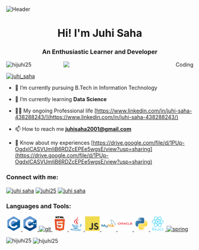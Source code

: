 ![Header](https://user-images.githubusercontent.com/10498744/210012254-234538ff-d198-48aa-8964-37e6fd45d227.gif)
<h1 align="center">Hi! I'm Juhi Saha</h1>
<h3 align="center">An Enthusiastic Learner and Developer </h3>
<p align="right"> <img align="right" alt="Coding" hight = "300" width="350" src="https://github.com/HiJuhi25/HiJuhi25/assets/107752924/537571e8-fec4-471b-81d6-2bfbd273057e" alt="juhiSaha" /> </p>

<p align="left"> <img src="https://komarev.com/ghpvc/?username=hijuhi25&label=Profile%20views&color=0e75b6&style=flat" alt="hijuhi25" /> </p>
<p align="left"> <a href="https://twitter.com/JuhiSaha6" target="blank"><img src="https://img.shields.io/twitter/follow/juhi_saha?logo=twitter&style=for-the-badge" alt="juhi_saha" /></a> </p>

  
 
- 🔭 I’m currently pursuing B.Tech in Information Technology
-  🌱 I’m currently learning **Data Science**

- 👨‍💻 My ongoing Professional life [https://www.linkedin.com/in/juhi-saha-438288243/](https://www.linkedin.com/in/juhi-saha-438288243/)

- 📫 How to reach me **juhisaha2001@gmail.com**

- 📄 Know about my experiences [https://drive.google.com/file/d/1PUp-OgdxlCASVUmIiB6RDZcEPEe5wgsE/view?usp=sharing](https://drive.google.com/file/d/1PUp-OgdxlCASVUmIiB6RDZcEPEe5wgsE/view?usp=sharing)

<h3 align="left">Connect with me:</h3>
<p align="left">
<a href="https://linkedin.com/in/juhi saha" target="blank"><img align="center" src="https://raw.githubusercontent.com/rahuldkjain/github-profile-readme-generator/master/src/images/icons/Social/linked-in-alt.svg" alt="juhi saha" height="30" width="40" /></a>
<a href="https://www.leetcode.com/juhi25" target="blank"><img align="center" src="https://raw.githubusercontent.com/rahuldkjain/github-profile-readme-generator/master/src/images/icons/Social/leet-code.svg" alt="juhi25" height="30" width="40" /></a>
<a href="https://fb.com/juhi saha" target="blank"><img align="center" src="https://raw.githubusercontent.com/rahuldkjain/github-profile-readme-generator/master/src/images/icons/Social/facebook.svg" alt="juhi saha" height="30" width="40" /></a>
</p>
<h3 align="left">Languages and Tools:</h3>
<p align="left"> <a href="https://www.cprogramming.com/" target="_blank" rel="noreferrer"> <img src="https://raw.githubusercontent.com/devicons/devicon/master/icons/c/c-original.svg" alt="c" width="40" height="40"/> </a> <a href="https://www.w3schools.com/cpp/" target="_blank" rel="noreferrer"> <img src="https://raw.githubusercontent.com/devicons/devicon/master/icons/cplusplus/cplusplus-original.svg" alt="cplusplus" width="40" height="40"/> </a> <a href="https://git-scm.com/" target="_blank" rel="noreferrer"> <img src="https://www.vectorlogo.zone/logos/git-scm/git-scm-icon.svg" alt="git" width="40" height="40"/> </a> <a href="https://www.w3.org/html/" target="_blank" rel="noreferrer"> <img src="https://raw.githubusercontent.com/devicons/devicon/master/icons/html5/html5-original-wordmark.svg" alt="html5" width="40" height="40"/> </a> <a href="https://www.java.com" target="_blank" rel="noreferrer"> <img src="https://raw.githubusercontent.com/devicons/devicon/master/icons/java/java-original.svg" alt="java" width="40" height="40"/> </a> <a href="https://developer.mozilla.org/en-US/docs/Web/JavaScript" target="_blank" rel="noreferrer"> <img src="https://raw.githubusercontent.com/devicons/devicon/master/icons/javascript/javascript-original.svg" alt="javascript" width="40" height="40"/> </a> <a href="https://www.mysql.com/" target="_blank" rel="noreferrer"> <img src="https://raw.githubusercontent.com/devicons/devicon/master/icons/mysql/mysql-original-wordmark.svg" alt="mysql" width="40" height="40"/> </a> <a href="https://www.oracle.com/" target="_blank" rel="noreferrer"> <img src="https://raw.githubusercontent.com/devicons/devicon/master/icons/oracle/oracle-original.svg" alt="oracle" width="40" height="40"/> </a> <a href="https://www.python.org" target="_blank" rel="noreferrer"> <img src="https://raw.githubusercontent.com/devicons/devicon/master/icons/python/python-original.svg" alt="python" width="40" height="40"/> </a> <a href="https://reactjs.org/" target="_blank" rel="noreferrer"> <img src="https://raw.githubusercontent.com/devicons/devicon/master/icons/react/react-original-wordmark.svg" alt="react" width="40" height="40"/> </a> <a href="https://spring.io/" target="_blank" rel="noreferrer"> <img src="https://www.vectorlogo.zone/logos/springio/springio-icon.svg" alt="spring" width="40" height="40"/> </a> </p>

<p><img align="left" src="https://github-readme-stats.vercel.app/api/top-langs?username=hijuhi25&show_icons=true&locale=en&layout=compact" alt="hijuhi25" /></p>

<p>&nbsp;<img align="center" src="https://github-readme-stats.vercel.app/api?username=hijuhi25&show_icons=true&locale=en" alt="hijuhi25" /></p>

